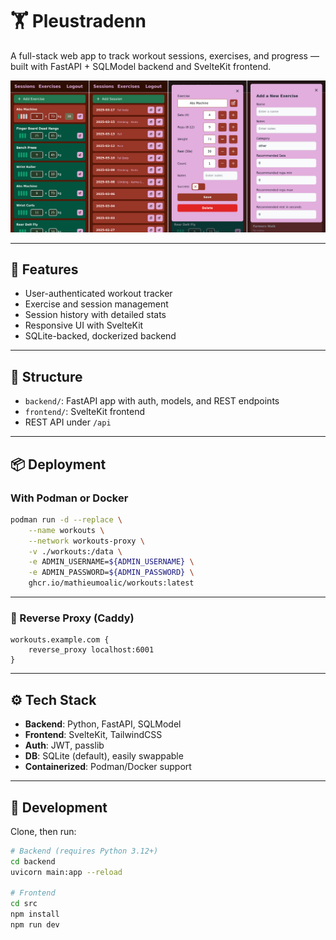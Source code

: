 # 🏋️ Pleustradenn

A full-stack web app to track workout sessions, exercises, and progress — built with FastAPI + SQLModel backend and SvelteKit frontend.

![App preview](./screenshots.png)

---

## 🚀 Features

- User-authenticated workout tracker
- Exercise and session management
- Session history with detailed stats
- Responsive UI with SvelteKit
- SQLite-backed, dockerized backend

---

## 🧱 Structure

- `backend/`: FastAPI app with auth, models, and REST endpoints
- `frontend/`: SvelteKit frontend
- REST API under `/api`

---

## 📦 Deployment

### With Podman or Docker

```bash
podman run -d --replace \
	--name workouts \
	--network workouts-proxy \
	-v ./workouts:/data \
	-e ADMIN_USERNAME=${ADMIN_USERNAME} \
	-e ADMIN_PASSWORD=${ADMIN_PASSWORD} \
	ghcr.io/mathieumoalic/workouts:latest
```

---

### 🔁 Reverse Proxy (Caddy)

```Caddyfile
workouts.example.com {
	reverse_proxy localhost:6001
}
```

---

## ⚙️ Tech Stack

- **Backend**: Python, FastAPI, SQLModel
- **Frontend**: SvelteKit, TailwindCSS
- **Auth**: JWT, passlib
- **DB**: SQLite (default), easily swappable
- **Containerized**: Podman/Docker support

---

## 🧪 Development

Clone, then run:

```bash
# Backend (requires Python 3.12+)
cd backend
uvicorn main:app --reload

# Frontend
cd src
npm install
npm run dev
```
